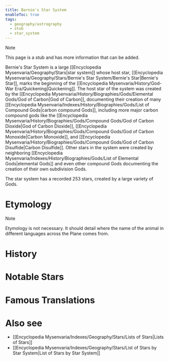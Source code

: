 ```yaml
---
title: Barnie's Star System
enableToc: true
tags:
  - geography/astrography
  - stub
  - star_system
---
```


> [!note]
> This page is a stub and has more information that can be added.

Bernie's Star System is a large [[Encyclopedia Mysenvaria/Geography/Stars|star system]] whose host star, [[Encyclopedia Mysenvaria/Geography/Stars/Bernie's Star System/Bernie's Star|Bernie's Star]], marks the beginning of the [[Encyclopedia Mysenvaria/History/God-War Era/Quickening|Quickening]]. The host star of the system was created by the [[Encyclopedia Mysenvaria/History/Biographies/Gods/Elemental Gods/God of Carbon|God of Carbon]], documenting their creation of many [[Encyclopedia Mysenvaria/Indexes/History/Biographies/Gods/List of Compound Gods|carbon compound Gods]], including more major carbon compound gods like the [[Encyclopedia Mysenvaria/History/Biographies/Gods/Compound Gods/God of Carbon Dioxide|God of Carbon Dioxide]], [[Encyclopedia Mysenvaria/History/Biographies/Gods/Compound Gods/God of Carbon Monoxide|Carbon Monoxide]], and [[Encyclopedia Mysenvaria/History/Biographies/Gods/Compound Gods/God of Carbon Disulfide|Carbon Disulfide]]. Other stars in the system were created by neighboring [[Encyclopedia Mysenvaria/Indexes/History/Biographies/Gods/List of Elemental Gods|elemental Gods]] and even other compound Gods documenting the creation of their own subdivision Gods.

The star system has a recorded 253 stars, created by a large variety of Gods. 
# Etymology

> [!note]
> Etymology is not necessary. It should detail where the name of the animal in different languages across the Plane comes from.
# History

# Notable Stars

# Famous Translations

# Also see
- [[Encyclopedia Mysenvaria/Indexes/Geography/Stars/Lists of Stars|Lists of Stars]]
- [[Encyclopedia Mysenvaria/Indexes/Geography/Stars/List of Stars by Star System|List of Stars by Star System]]
